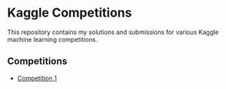# Kaggle Competitions

This repository contains my solutions and submissions for various Kaggle machine learning competitions.

## Competitions

- [Competition 1](https://www.kaggle.com/competitions/playground-series-s4e6)

